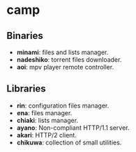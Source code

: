 # camp

## Binaries

* **minami**: files and lists manager.
* **nadeshiko**: torrent files downloader.
* **aoi**: mpv player remote controller.

## Libraries

* **rin**: configuration files manager.
* **ena**: files manager.
* **chiaki**: lists manager.
* **ayano**: Non-compliant HTTP/1.1 server.
* **akari**: HTTP/2 client.
* **chikuwa**: collection of small utilities.
